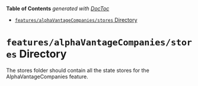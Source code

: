 <!-- START doctoc generated TOC please keep comment here to allow auto update -->
<!-- DON'T EDIT THIS SECTION, INSTEAD RE-RUN doctoc TO UPDATE -->

**Table of Contents** _generated with [DocToc](https://github.com/thlorenz/doctoc)_

- [`features/alphaVantageCompanies/stores` Directory](#featuresalphavantagecompaniesstores-directory)

<!-- END doctoc generated TOC please keep comment here to allow auto update -->

# `features/alphaVantageCompanies/stores` Directory

The stores folder should contain all the state stores for the AlphaVantageCompanies feature.
